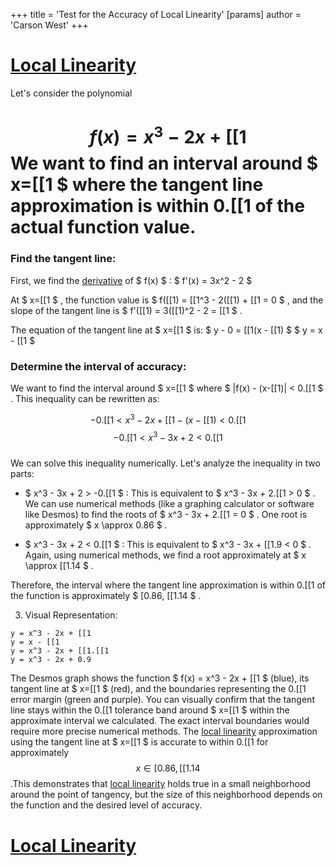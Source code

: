 +++
 title = 'Test for the Accuracy of Local Linearity'
[params]
	author = 'Carson West'
+++
# [Local Linearity](./../local-linearity/)

Let's consider the polynomial 
#  $$ f(x) = x^3 - 2x + [[1 $$  We want to find an interval around  $ x=[[1 $  where the tangent line approximation is within 0.[[1 of the actual function value.

### Find the tangent line:

First, we find the [derivative](./../derivative/) of  $ f(x) $ :
 $ f'(x) = 3x^2 - 2 $ 

At  $ x=[[1 $ , the function value is  $ f([[1) = [[1^3 - 2([[1) + [[1 = 0 $ , and the slope of the tangent line is  $ f'([[1) = 3([[1)^2 - 2 = [[1 $ .

The equation of the tangent line at  $ x=[[1 $  is:
 $ y - 0 = [[1(x - [[1) $ 
 $ y = x - [[1 $ 

### Determine the interval of accuracy:

We want to find the interval around  $ x=[[1 $  where  $ |f(x) - (x-[[1)| < 0.[[1 $ .  This inequality can be rewritten as:

 $$ -0.[[1 < x^3 - 2x + [[1 - (x - [[1) < 0.[[1 $$   $$ -0.[[1 < x^3 - 3x + 2 < 0.[[1 $$  
We can solve this inequality numerically.  Let's analyze the inequality in two parts:

*  $ x^3 - 3x + 2 > -0.[[1 $ :  This is equivalent to  $ x^3 - 3x + 2.[[1 > 0 $ .  We can use numerical methods (like a graphing calculator or software like Desmos) to find the roots of  $ x^3 - 3x + 2.[[1 = 0 $ .  One root is approximately  $ x \approx 0.86 $ .

*  $ x^3 - 3x + 2 < 0.[[1 $ : This is equivalent to  $ x^3 - 3x + [[1.9 < 0 $ . Again, using numerical methods, we find a root approximately at  $ x \approx [[1.14 $ .


Therefore, the interval where the tangent line approximation is within 0.[[1 of the function is approximately  $ [0.86, [[1.14 $ .

3. Visual Representation:

```desmos-graph
y = x^3 - 2x + [[1
y = x - [[1
y = x^3 - 2x + [[1.[[1
y = x^3 - 2x + 0.9
```

The Desmos graph shows the function  $ f(x) = x^3 - 2x + [[1 $  (blue), its tangent line at  $ x=[[1 $  (red), and the boundaries representing the 0.[[1 error margin (green and purple). You can visually confirm that the tangent line stays within the 0.[[1 tolerance band around  $ x=[[1 $  within the approximate interval we calculated.  The exact interval boundaries would require more precise numerical methods.
The [local linearity](./../local-linearity/) approximation using the tangent line at  $ x=[[1 $  is accurate to within 0.[[1 for approximately  $$ x \in [0.86, [[1.14 $$ .This demonstrates that [local linearity](./../local-linearity/) holds true in a small neighborhood around the point of tangency, but the size of this neighborhood depends on the function and the desired level of accuracy.

# [Local Linearity](./../local-linearity/)